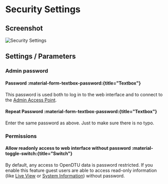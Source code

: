 # Security Settings

## Screenshot

![Security Settings](../../assets/images/screenshots/security_settings.png)

## Settings / Parameters

### Admin password

#### Password :material-form-textbox-password:{title="Textbox"}

This password is used both to log in to the web interface and to connect to the [Admin Access Point](network_settings.md#access-point-timeout).

#### Repeat Password :material-form-textbox-password:{title="Textbox"}

Enter the same password as above. Just to make sure there is no typo.

### Permissions

#### Allow readonly access to web interface without password :material-toggle-switch:{title="Switch"}

By default, any access to OpenDTU data is password restricted. If you enable this feature guest users are able to access read-only information (like [Live View](live_view.md) or [System Information](system_info.md)) without password.
